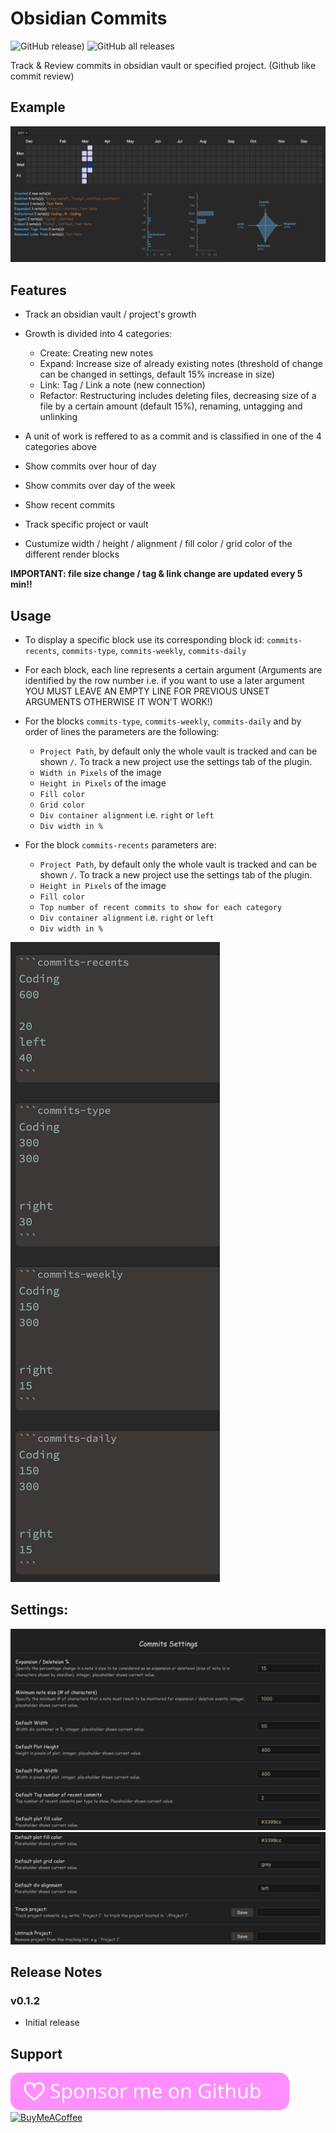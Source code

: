 # Obsidian Commits
![GitHub release)](https://img.shields.io/github/v/release/Darakah/obsidian-commits)
![GitHub all releases](https://img.shields.io/github/downloads/Darakah/obsidian-commits/total)

Track &amp; Review commits in obsidian vault or specified project. (Github like commit review)

## Example

<img src="https://raw.githubusercontent.com/Darakah/obsidian-commits/main/images/Example_1.png"/>

## Features
- Track an obsidian vault / project's growth 
- Growth is divided into 4 categories: 
  - Create: Creating new notes
  - Expand: Increase size of already existing notes (threshold of change can be changed in settings, default 15% increase in size)
  - Link: Tag / Link a note (new connection)
  - Refactor: Restructuring includes deleting files, decreasing size of a file by a certain amount (default 15%), renaming, untagging and unlinking

- A unit of work is reffered to as a commit and is classified in one of the 4 categories above
- Show commits over hour of day
- Show commits over day of the week
- Show recent commits
- Track specific project or vault
- Custumize width / height / alignment / fill color / grid color of the different render blocks

**IMPORTANT: file size change / tag & link change are updated every 5 min!!**

## Usage

- To display a specific block use its corresponding block id: `commits-recents`, `commits-type`, `commits-weekly`, `commits-daily`
- For each block, each line represents a certain argument (Arguments are identified by the row number i.e. if you want to use a later argument YOU MUST LEAVE AN EMPTY LINE FOR PREVIOUS UNSET ARGUMENTS OTHERWISE IT WON'T WORK!)
- For the blocks `commits-type`, `commits-weekly`, `commits-daily` and by order of lines the parameters are the following:
   * `Project Path`, by default only the whole vault is tracked and can be shown `/`. To track a new project use the settings tab of the plugin.
   * `Width in Pixels` of the image
   * `Height in Pixels` of the image 
   * `Fill color`
   * `Grid color`
   * `Div container alignment` i.e. `right` or `left`
   * `Div width in %` 

- For the block `commits-recents` parameters are:
   * `Project Path`, by default only the whole vault is tracked and can be shown `/`. To track a new project use the settings tab of the plugin.
   * `Height in Pixels` of the image 
   * `Fill color`
   * `Top number of recent commits to show for each category`
   * `Div container alignment` i.e. `right` or `left`
   * `Div width in %` 

<img src="https://raw.githubusercontent.com/Darakah/obsidian-commits/main/images/Example_2.png"/>

## Settings:
<img src="https://raw.githubusercontent.com/Darakah/obsidian-commits/main/images/Settings_1.png"/>
<img src="https://raw.githubusercontent.com/Darakah/obsidian-commits/main/images/Settings_2.png"/>

## Release Notes

### v0.1.2
- Initial release


## Support

[![Github Sponsorship](https://raw.githubusercontent.com/Darakah/Darakah/e0fe245eaef23cb4a5f19fe9a09a9df0c0cdc8e1/icons/github_sponsor_btn.svg)](https://github.com/sponsors/Darakah) [<img src="https://cdn.buymeacoffee.com/buttons/v2/default-yellow.png" alt="BuyMeACoffee" width="100">](https://www.buymeacoffee.com/darakah)
